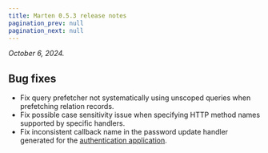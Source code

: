 ```yaml
---
title: Marten 0.5.3 release notes
pagination_prev: null
pagination_next: null
---
```


_October 6, 2024._

## Bug fixes

* Fix query prefetcher not systematically using unscoped queries when prefetching relation records.
* Fix possible case sensitivity issue when specifying HTTP method names supported by specific handlers.
* Fix inconsistent callback name in the password update handler generated for the [authentication application](../../authentication/introduction.md).
